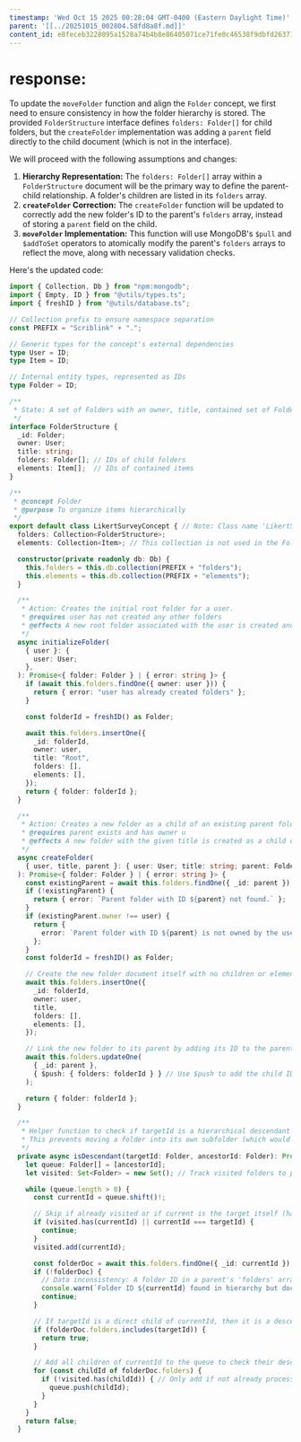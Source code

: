 ```yaml
---
timestamp: 'Wed Oct 15 2025 00:28:04 GMT-0400 (Eastern Daylight Time)'
parent: '[[../20251015_002804.58fd8a8f.md]]'
content_id: e8feceb3228095a1528a74b4b8e86405071ce71fe0c46538f9dbfd2637126dd7
---
```


# response:

To update the `moveFolder` function and align the `Folder` concept, we first need to ensure consistency in how the folder hierarchy is stored. The provided `FolderStructure` interface defines `folders: Folder[]` for child folders, but the `createFolder` implementation was adding a `parent` field directly to the child document (which is not in the interface).

We will proceed with the following assumptions and changes:

1. **Hierarchy Representation:** The `folders: Folder[]` array within a `FolderStructure` document will be the primary way to define the parent-child relationship. A folder's children are listed in its `folders` array.
2. **`createFolder` Correction:** The `createFolder` function will be updated to correctly add the new folder's ID to the parent's `folders` array, instead of storing a `parent` field on the child.
3. **`moveFolder` Implementation:** This function will use MongoDB's `$pull` and `$addToSet` operators to atomically modify the parent's `folders` arrays to reflect the move, along with necessary validation checks.

Here's the updated code:

```typescript
import { Collection, Db } from "npm:mongodb";
import { Empty, ID } from "@utils/types.ts";
import { freshID } from "@utils/database.ts";

// Collection prefix to ensure namespace separation
const PREFIX = "Scriblink" + ".";

// Generic types for the concept's external dependencies
type User = ID;
type Item = ID;

// Internal entity types, represented as IDs
type Folder = ID;

/**
 * State: A set of Folders with an owner, title, contained set of Folders, and elements set of Items.
 */
interface FolderStructure {
  _id: Folder;
  owner: User;
  title: string;
  folders: Folder[]; // IDs of child folders
  elements: Item[];  // IDs of contained items
}

/**
 * @concept Folder
 * @purpose To organize items hierarchically
 */
export default class LikertSurveyConcept { // Note: Class name 'LikertSurveyConcept' seems inconsistent with 'Folder' concept.
  folders: Collection<FolderStructure>;
  elements: Collection<Item>; // This collection is not used in the Folder concept logic as described.

  constructor(private readonly db: Db) {
    this.folders = this.db.collection(PREFIX + "folders");
    this.elements = this.db.collection(PREFIX + "elements");
  }

  /**
   * Action: Creates the initial root folder for a user.
   * @requires user has not created any other folders
   * @effects A new root folder associated with the user is created and its ID is returned.
   */
  async initializeFolder(
    { user }: {
      user: User;
    },
  ): Promise<{ folder: Folder } | { error: string }> {
    if (await this.folders.findOne({ owner: user })) {
      return { error: "user has already created folders" };
    }

    const folderId = freshID() as Folder;

    await this.folders.insertOne({
      _id: folderId,
      owner: user,
      title: "Root",
      folders: [],
      elements: [],
    });
    return { folder: folderId };
  }

  /**
   * Action: Creates a new folder as a child of an existing parent folder.
   * @requires parent exists and has owner u
   * @effects A new folder with the given title is created as a child of the parent.
   */
  async createFolder(
    { user, title, parent }: { user: User; title: string; parent: Folder },
  ): Promise<{ folder: Folder } | { error: string }> {
    const existingParent = await this.folders.findOne({ _id: parent });
    if (!existingParent) {
      return { error: `Parent folder with ID ${parent} not found.` };
    }
    if (existingParent.owner !== user) {
      return {
        error: `Parent folder with ID ${parent} is not owned by the user.`,
      };
    }
    const folderId = freshID() as Folder;

    // Create the new folder document itself with no children or elements initially
    await this.folders.insertOne({
      _id: folderId,
      owner: user,
      title,
      folders: [],
      elements: [],
    });

    // Link the new folder to its parent by adding its ID to the parent's 'folders' array
    await this.folders.updateOne(
      { _id: parent },
      { $push: { folders: folderId } } // Use $push to add the child ID to the parent's list
    );

    return { folder: folderId };
  }

  /**
   * Helper function to check if targetId is a hierarchical descendant of ancestorId.
   * This prevents moving a folder into its own subfolder (which would create a cycle).
   */
  private async isDescendant(targetId: Folder, ancestorId: Folder): Promise<boolean> {
    let queue: Folder[] = [ancestorId];
    let visited: Set<Folder> = new Set(); // Track visited folders to prevent infinite loops in cycles

    while (queue.length > 0) {
      const currentId = queue.shift()!;

      // Skip if already visited or if current is the target itself (handled by earlier checks)
      if (visited.has(currentId) || currentId === targetId) {
        continue;
      }
      visited.add(currentId);

      const folderDoc = await this.folders.findOne({ _id: currentId });
      if (!folderDoc) {
        // Data inconsistency: A folder ID in a parent's 'folders' array doesn't exist as a document.
        console.warn(`Folder ID ${currentId} found in hierarchy but document missing.`);
        continue;
      }

      // If targetId is a direct child of currentId, then it is a descendant of ancestorId
      if (folderDoc.folders.includes(targetId)) {
        return true;
      }

      // Add all children of currentId to the queue to check their descendants
      for (const childId of folderDoc.folders) {
        if (!visited.has(childId)) { // Only add if not already processed/queued
          queue.push(childId);
        }
      }
    }
    return false;
  }
```
